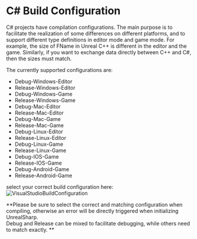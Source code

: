 # C# Build Configuration
C# projects have compilation configurations. The main purpose is to facilitate the realization of some differences on different platforms, and to support different type definitions in editor mode and game mode. For example, the size of FName in Unreal C++ is different in the editor and the game. Similarly, if you want to exchange data directly between C++ and C#, then the sizes must match.  

The currently supported configurations are:  
* Debug-Windows-Editor  
* Release-Windows-Editor  
* Debug-Windows-Game  
* Release-Windows-Game  
* Debug-Mac-Editor  
* Release-Mac-Editor  
* Debug-Mac-Game  
* Release-Mac-Game  
* Debug-Linux-Editor  
* Release-Linux-Editor  
* Debug-Linux-Game  
* Release-Linux-Game  
* Debug-IOS-Game  
* Release-IOS-Game  
* Debug-Android-Game  
* Release-Android-Game

select your correct build configuration here:  
![VisualStudioBuildConfiguration](./Images/buildconfiguration.png)

**Please be sure to select the correct and matching configuration when compiling, otherwise an error will be directly triggered when initializing UnrealSharp.  
Debug and Release can be mixed to facilitate debugging, while others need to match exactly.
**


